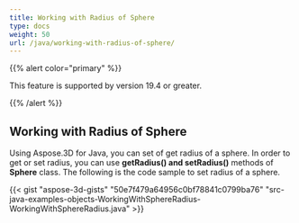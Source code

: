 ```yaml
---
title: Working with Radius of Sphere
type: docs
weight: 50
url: /java/working-with-radius-of-sphere/
---
```


{{% alert color="primary" %}} 

This feature is supported by version 19.4 or greater.

{{% /alert %}} 
## **Working with Radius of Sphere**
Using Aspose.3D for Java, you can set of get radius of a sphere. In order to get or set radius, you can use **getRadius() and setRadius()** methods of **Sphere** class. The following is the code sample to set radius of a sphere.  

{{< gist "aspose-3d-gists" "50e7f479a64956c0bf78841c0799ba76" "src-java-examples-objects-WorkingWithSphereRadius-WorkingWithSphereRadius.java" >}}
